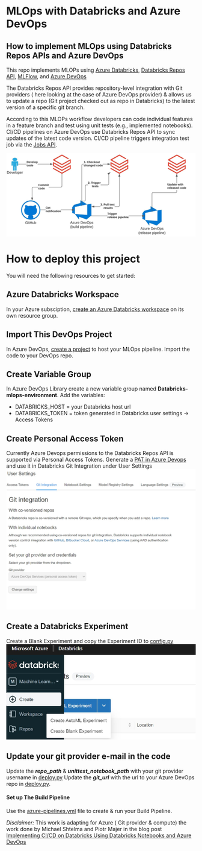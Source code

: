 # MLOps with  Databricks and Azure DevOps
## How to implement MLOps using Databricks Repos APIs and Azure DevOps


This repo implements MLOPs using [Azure Databricks](https://azure.microsoft.com/en-us/services/databricks/),
 [Databricks Repos API](https://docs.microsoft.com/en-us/azure/databricks/repos), 
[MLFlow](http://mlflow.org), and [Azure DevOps](https://docs.microsoft.com/en-us/azure/devops/user-guide/what-is-azure-devops?view=azure-devops)

The Databricks Repos API provides repository-level integration with Git providers ( here looking at the case of Azure DevOps provider) & allows us to update a repo (Git project checked out as repo in Databricks) 
to the latest version of a specific git branch.

According to this MLOPs workflow developers can code individual features in a feature branch and test using unit tests (e.g., implemented notebooks).
CI/CD pipelines on Azure DevOps use Databricks Repos API to sync updates of the latest code version.
CI/CD pipeline triggers  integration test job via the [Jobs API](https://docs.microsoft.com/en-us/azure/databricks/dev-tools/api/2.0/jobs).

![Azure Databricks & AML Real time inference architecture](./images/mlops.jpg)

# How to deploy this project 


You will need the following resources to get started:

## Azure Databricks Workspace

In your Azure subsciption,  [create an Azure Databricks workspace](https://docs.azuredatabricks.net/getting-started/try-databricks.html#step-2-create-a-databricks-workspace) on its own resource group.



## Import This DevOps Project

In Azure DevOps,  [create a project](https://docs.microsoft.com/en-us/azure/devops/user-guide/sign-up-invite-teammates?view=azure-devops#create-a-project) to host your MLOps pipeline. Import the code to your DevOps repo.

## Create Variable Group 
In Azure DevOps Library create a new variable group named **Databricks-mlops-environment**.
Add the variables:
- DATABRICKS_HOST = your Databricks host url 
- DATABRICKS_TOKEN = token generated in Databricks user settings -> Access Tokens 

## Create Personal Access Token 
Currently Azure Devops permissions to the Databricks Repos API is  supported via  Personal Access Tokens. 
Generate a [PAT in Azure Devops](https://docs.microsoft.com/en-us/azure/devops/organizations/accounts/use-personal-access-tokens-to-authenticate?view=azure-devops&tabs=preview-page) and use it in Databricks Git Integration under User Settings ![Databricks Git Integration](./images/git-integration.jpg)

## Create a Databricks Experiment
Create a Blank Experiment and copy the Experiment ID to  [config.py](utils/config.py)
![Databricks Experiment](./images/create-experiment.jpg)

## Update your git provider e-mail in the code

Update the ***repo_path*** & ***unittest_notebook_path*** with your git provider username in [deploy.py](deploy/deploy.py)
Update the ***git_url*** with the url to your Azure DevOps repo in [deploy.py](deploy/deploy.py).

#### Set up The Build Pipeline

Use the  [azure-pipelines.yml](./azure-pipelines.yml) file to create & run your  Build Pipeline.


_Disclaimer:_ This work is adapting for Azure ( Git provider & compute)  the work done by Michael Shtelma and Piotr Majer in the blog post [ Implementing CI/CD on Databricks Using Databricks Notebooks and Azure DevOps](https://databricks.com/blog/2021/09/20/part-1-implementing-ci-cd-on-databricks-using-databricks-notebooks-and-azure-devops.html)

